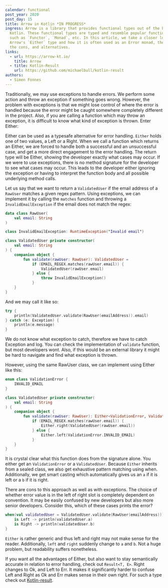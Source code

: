 ```yaml
---
calendar: functional
post_year: 2020
post_day: 15
title: Arrow in Kotlin *IN PROGRESS*
ingress: Arrow is a library that provides functional types out of the box in
  Kotlin. These functional types are typed and resemble popular functional types
  such as `Functor`, `Monad`, etc. In this article, we take a closer look at
  Arrow's `Either` type and how it is often used as an Error monad, the pros,
  the cons, and alternatives.
links:
  - url: https://arrow-kt.io/
    title: Arrow
  - title: Kotlin-Result
    url: https://github.com/michaelbull/kotlin-result
authors:
  - Simen Fonnes
---
```

Traditionally, we may use exceptions to handle errors. We perform some action and throw an exception if something goes wrong. However, the problem with exceptions is that we might lose control of where the error is handled because the error might be caught somewhere completely different in the project. Also, if you are calling a function which may throw an exception, it is difficult to know what kind of exception is thrown. Enter Either:

Either can be used as a typesafe alternative for error handling. `Either` holds one of two values, a Left or a Right. When we call a function which returns an Either, we are forced to handle both a successful and an unsuccessful case, and get a more direct engagement to the error handling. The return type will be Either, showing the developer exactly what cases may occur. If we were to use exceptions, there is no method signature for the developer to see what cases may occur. This leads to the developer either ignoring the exception or having to interpret the function body and all possible underlying method calls.

Let us say that we want to return a `ValidatedUser` if the email address of a `RawUser` matches a given regex pattern. Using exceptions, we can implement it by calling the `matches` function and throwing a `InvalidEmailException` if the email does not match the regex:

```kotlin
data class RawUser(
    val email: String
)

class InvalidEmailException: RuntimeException("Invalid email")

class ValidatedUser private constructor(
    val email: String
) {
    companion object {
        fun validate(rawUser: RawUser): ValidatedUser =
            if (EMAIL_REGEX.matches(rawUser.email)) {
                ValidatedUser(rawUser.email)
            } else {
                throw InvalidEmailException()
            }
    }
}
```

And we may call it like so:

```kotlin
try {
    println(ValidatedUser.validate(RawUser(emailAddress)).email)
} catch (e: Exception) {
    println(e.message)
}
```

We do not know what exception to catch, therefore we have to catch Exception and log. You can check the implementation of `validate` function, but most developers wont. Also, if this would be an external library it might be hard to navigate and find what exception is thrown.

However, using the same RawUser class, we can implement using Either like this:

```kotlin
enum class ValidationError {
    INVALID_EMAIL
}

class ValidatedUser private constructor(
    val email: String
) {
    companion object {
        fun validate(rawUser: RawUser): Either<ValidationError, ValidatedUser> =
            if (EMAIL_REGEX.matches(rawUser.email)) {
                Either.right(ValidatedUser(rawUser.email))
            } else {
                Either.left(ValidationError.INVALID_EMAIL)
            }
    }
}

```

It is crystal clear what this function does from the signature alone. You either get an `ValidationError` or a `ValidatedUser`. Because `Either` inherits from a sealed class, we also get exhaustive pattern matching using when. Additionally, we get smart casting which automatically gives us an `a` if it is left or a `b` if it is right.

There are cons to this approach as well as with exceptions. The choice of whether error value is in the left of right slot is completely dependent on convention. It may be easily confused by new developers but also more senior developers. Consider this, which of these cases prints the error?

```kotlin
when(val validatedUser = ValidatedUser.validate(RawUser(emailAddress))) {
    is Left -> println(validatedUser.a)
    is Right -> println(validatedUser.b)
}
```

`Either` is rather generic and thus left and right may not make sense for the reader. Additionally, `left` and `right` suddenly change to `a` and `b`. Not a huge problem, but readability suffers nonetheless. 

If you want all the advantages of Either, but also want to stay semantically accurate in relation to error handling, check out `Result<T, E>`. Right changes to Ok, and Left to Err. It makes it significantly harder to confuse Left and Right as Ok and Err makes sense in their own right. For such a type check out [Kotlin-result](https://github.com/michaelbull/kotlin-result).
